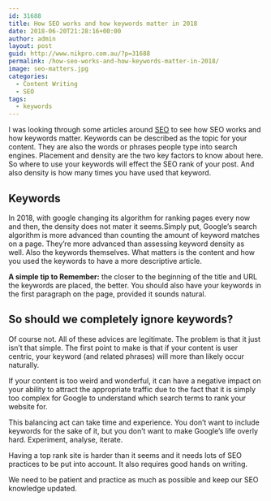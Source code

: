 ```yaml
---
id: 31688
title: How SEO works and how keywords matter in 2018
date: 2018-06-20T21:28:16+00:00
author: admin
layout: post
guid: http://www.nikpro.com.au/?p=31688
permalink: /how-seo-works-and-how-keywords-matter-in-2018/
image: seo-matters.jpg
categories:
  - Content Writing
  - SEO
tags:
  - keywords
---
```

I was looking through some articles around [SEO](http://www.nikpro.com.au/digital-marketing-content-writing-or-just-blogging/) to see how SEO works and how keywords matter. Keywords can be described as the topic for your content. They are also the words or phrases people type into search engines. Placement and density are the two key factors to know about here. So where to use your keywords will effect the SEO rank of your post. And also density is how many times you have used that keyword.

## Keywords

In 2018, with google changing its algorithm for ranking pages every now and then, the density does not mater it seems.Simply put, Google’s search algorithm is more advanced than counting the amount of keyword matches on a page. They’re more advanced than assessing keyword density as well. Also the keywords themselves. What matters is the content and how you used the keywords to have a more descriptive article.

**A simple tip to Remember:** the closer to the beginning of the title and URL the keywords are placed, the better. You should also have your keywords in the first paragraph on the page, provided it sounds natural.

## **So should we completely ignore keywords?**

Of course not. All of these advices are legitimate. The problem is that it just isn’t that simple. The first point to make is that if your content is user centric, your keyword (and related phrases) will more than likely occur naturally.

If your content is too weird and wonderful, it can have a negative impact on your ability to attract the appropriate traffic due to the fact that it is simply too complex for Google to understand which search terms to rank your website for.

This balancing act can take time and experience. You don’t want to include keywords for the sake of it, but you don’t want to make Google’s life overly hard. Experiment, analyse, iterate.

Having a top rank site is harder than it seems and it needs lots of SEO practices to be put into account. It also requires good hands on writing.

We need to be patient and practice as much as possible and keep our SEO knowledge updated.